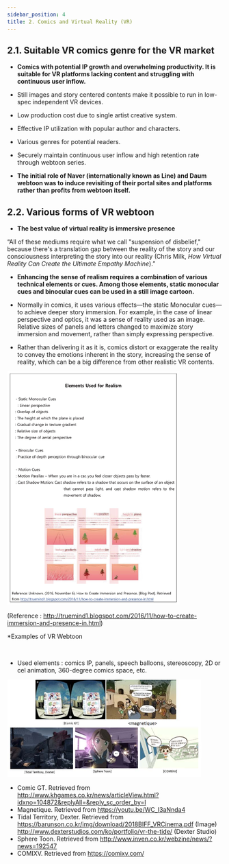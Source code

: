 ```yaml
---
sidebar_position: 4
title: 2. Comics and Virtual Reality (VR)
---
```


## 2.1.  Suitable VR comics genre for the VR market

- **Comics with potential IP growth and overwhelming productivity. It is suitable for VR platforms lacking content and struggling with continuous user inflow.** 
- Still images and story centered contents make it possible to run in low-spec  independent VR devices.
- Low production cost due to single artist creative system.
- Effective IP utilization with popular author and characters.
- Various genres for potential readers.
- Securely maintain continuous user inflow and high retention rate through webtoon series.

- **The initial role of Naver (internationally known as Line) and Daum webtoon was to induce revisiting of their portal sites and platforms rather than profits from webtoon itself.** 

## 2.2. Various forms of VR webtoon
- **The best value of virtual reality is immersive presence**

“All of these mediums require what we call "suspension of disbelief," because there's a translation gap between the reality of the story and our consciousness interpreting the story into our reality (Chris Milk, <i>How Virtual Reality Can Create the Ultimate Empathy Machine</i>).”

- **Enhancing the sense of realism requires a combination of various technical elements or cues. Among those elements, static monocular cues and binocular cues can be used in a still image cartoon.**

-  Normally in comics, it uses various effects—the static Monocular cues—to achieve deeper story immersion. For example, in the case of linear perspective and optics, it was a sense of reality used as an image. Relative sizes of panels and letters changed to maximize story immersion and movement, rather than simply expressing perspective.

- Rather than delivering it as it is, comics distort or exaggerate the reality to convey the emotions inherent in the story, increasing the sense of reality, which can be a big difference from other realistic VR contents.


<img src="../images/intro~2/2.2_1.jpg" height="80%" width="80%"/>


(Reference : http://truemind1.blogspot.com/2016/11/how-to-create-immersion-and-presence-in.html)        

*Examples of VR Webtoon

<br/>

- Used elements : comics IP, panels, speech balloons, stereoscopy, 2D or cel animation, 360-degree comics space, etc.

<img src="../images/intro~2/2.2_2.jpg" height="90%" width="90%"/>

- Comic GT. Retrieved from http://www.khgames.co.kr/news/articleView.html?idxno=104872&replyAll=&reply_sc_order_by=I
- Magnetique. Retrieved from https://youtu.be/WC_I3aNnda4
- Tidal Territory, Dexter. Retrieved from https://barunson.co.kr/img/download/2018BIFF_VRCinema.pdf 
  (Image) http://www.dexterstudios.com/ko/portfolio/vr-the-tide/ (Dexter Studio)
- Sphere Toon. Retrieved from http://www.inven.co.kr/webzine/news/?news=192547
- COMIXV. Retrieved from https://comixv.com/

